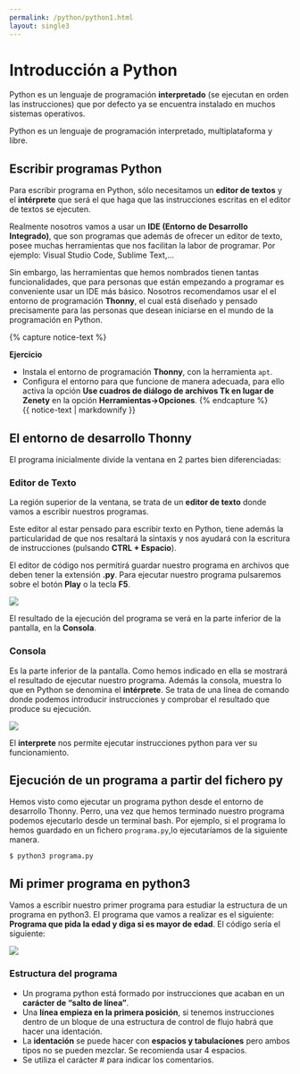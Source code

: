 ```yaml
---
permalink: /python/python1.html
layout: single3
---
```


# Introducción a Python

Python es un lenguaje de programación **interpretado** (se ejecutan en orden las instrucciones) que por defecto ya se encuentra instalado en muchos sistemas operativos.

Python es un lenguaje de programación interpretado, multiplataforma y libre.

## Escribir programas Python

Para escribir programa en Python, sólo necesitamos un **editor de textos** y el **intérprete** que será el que haga que las instrucciones escritas en el editor de textos se ejecuten.

Realmente nosotros vamos a usar un **IDE (Entorno de Desarrollo Integrado)**, que son programas que además de ofrecer un editor de texto, posee muchas herramientas que nos facilitan la labor de programar. Por ejemplo: Visual Studio Code, Sublime Text,...

Sin embargo, las herramientas que hemos nombrados tienen tantas funcionalidades, que para personas que están empezando a programar es conveniente usar un IDE más básico. Nosotros  recomendamos usar el el entorno de programación **Thonny**, el cual está diseñado y pensado precisamente para las personas que desean iniciarse en el mundo de la programación en Python.

{% capture notice-text %}

**Ejercicio**

* Instala el entorno de programación **Thonny**, con la herramienta `apt`.
* Configura el entorno para que funcione de manera adecuada, para ello activa la opción **Use cuadros de diálogo de archivos Tk en lugar de Zenety** en la opción **Herramientas->Opciones**.
{% endcapture %}<div class="notice--info">{{ notice-text | markdownify }}</div>

## El entorno de desarrollo Thonny

El programa inicialmente divide la ventana en 2 partes bien diferenciadas:

### Editor de Texto

La región superior de la ventana, se trata de un **editor de texto** donde vamos a escribir nuestros programas. 

Este editor al estar pensado para escribir texto en Python, tiene además la particularidad de que nos resaltará la sintaxis y nos ayudará con la escritura de instrucciones (pulsando **CTRL + Espacio**).

El editor de código nos permitirá guardar nuestro programa en archivos que deben tener la extensión **.py**. Para ejecutar nuestro programa pulsaremos sobre el botón **Play** o la tecla **F5**.

![ ](../lmgs/hlc2324/img/img1.png)

El resultado de la ejecución del programa se verá en la parte inferior de la pantalla, en la **Consola**.

### Consola

Es la parte inferior de la pantalla. Como hemos indicado en ella se mostrará el resultado de ejecutar nuestro programa. Además la consola, muestra lo que en Python se denomina el **intérprete**. Se trata de una línea de comando donde podemos introducir instrucciones y comprobar el resultado que produce su ejecución.

![ ](../lmgs/hlc2324/img/img2.png)

El **interprete** nos permite ejecutar instrucciones python para ver su funcionamiento.

## Ejecución de un programa a partir del fichero py

Hemos visto como ejecutar un programa python desde el entorno de desarrollo Thonny. Perro, una vez que hemos terminado nuestro programa podemos ejecutarlo desde un terminal bash. Por ejemplo, si el programa lo hemos guardado en un fichero `programa.py`,lo ejecutaríamos de la siguiente manera.

```
$ python3 programa.py
```


## Mi primer programa en python3

Vamos a escribir nuestro primer programa para estudiar la estructura de un programa en python3. El programa que vamos a realizar es el siguiente: **Programa que pida la edad y diga si es mayor de edad**. El código sería el siguiente:

![ ](../lmgs/hlc2324/img/img3.png)

### Estructura del programa

* Un programa python está formado por instrucciones que acaban en un **carácter de “salto de línea”**.
* Una **línea empieza en la primera posición**, si tenemos instrucciones dentro de un bloque de una estructura de control de flujo habrá que hacer una identación.
* La **identación** se puede hacer con **espacios y tabulaciones** pero ambos tipos no se pueden mezclar. Se recomienda usar 4 espacios.
* Se utiliza el carácter # para indicar los comentarios.

